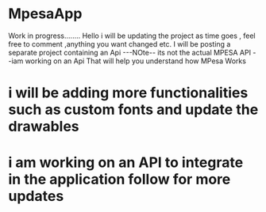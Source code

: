 # MpesaApp
Work in progress........
Hello i will be updating the project as time goes , feel free to comment ,anything you want changed etc.
I will be posting a separate project containing an Api ---NOte-- its not the actual MPESA API --iam working on an Api That will help you understand how MPesa Works


# i will be adding more functionalities such as custom fonts and  update the drawables

# i am working on an API to integrate in the application follow for more updates
